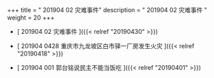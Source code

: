 +++
title = "  201904 02 灾难事件"
description = "  201904 02 灾难事件  "
weight = 20
+++



* [ 201904 02 灾难事件 ]({{< relref "20190430" >}})


* [ 201904 0428 重庆市九龙坡区白市驿一厂房发生火灾  ]({{< relref "20190418" >}})


* [ 201904 001 郭台铭说民主不能当饭吃 ]({{< relref "20190401" >}})

